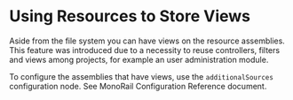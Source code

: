 # Using Resources to Store Views

Aside from the file system you can have views on the resource assemblies. This feature was introduced due to a necessity to reuse controllers, filters and views among projects, for example an user administration module.

To configure the assemblies that have views, use the `additionalSources` configuration node. See MonoRail Configuration Reference document.
